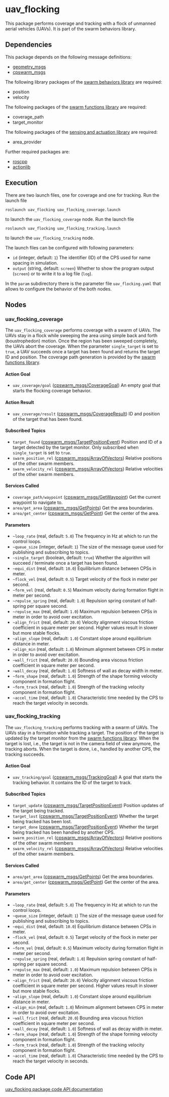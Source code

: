 # uav_flocking

This package performs coverage and tracking with a flock of unmanned aerial vehicles (UAVs). It is part of the swarm behaviors library.

## Dependencies
This package depends on the following message definitions:
* [geometry_msgs](https://wiki.ros.org/geometry_msgs)
* [cpswarm_msgs](https://cpswarm.github.io/cpswarm_msgs/html/index-msg.html)

The following library packages of the [swarm behaviors library](https://github.com/cpswarm/swarm_behaviors) are required:
* position
* velocity

The following packages of the [swarm functions library](https://github.com/cpswarm/swarm_functions/) are required:
* coverage_path
* target_monitor

The following packages of the [sensing and actuation library](https://github.com/cpswarm/sensing_actuation) are required:
* area_provider

Further required packages are:
* [roscpp](https://wiki.ros.org/roscpp/)
* [actionlib](https://wiki.ros.org/actionlib/)

## Execution
There are two launch files, one for coverage and one for tracking. Run the launch file
```
roslaunch uav_flocking uav_flocking_coverage.launch
```
to launch the `uav_flocking_coverage` node. Run the launch file
```
roslaunch uav_flocking uav_flocking_tracking.launch
```
to launch the `uav_flocking_tracking` node.

The launch files can be configured with following parameters:
* `id` (integer, default: `1`)
  The identifier (ID) of the CPS used for name spacing in simulation.
* `output` (string, default: `screen`)
  Whether to show the program output (`screen`) or to write it to a log file (`log`).

In the `param` subdirectory there is the parameter file `uav_flocking.yaml` that allows to configure the behavior of the both nodes.

## Nodes

### uav_flocking_coverage
The `uav_flocking_coverage` performs coverage with a swarm of UAVs. The UAVs stay in a flock while sweeping the area using simple back and forth (boustrophedon) motion. Once the region has been sweeped completely, the UAVs abort the coverage. When the parameter `single_target` is set to `true`, a UAV succeeds once a target has been found and returns the target ID and position. The coverage path generation is provided by the [swarm functions library](https://github.com/cpswarm/swarm_functions/).

#### Action Goal
* `uav_coverage/goal` ([cpswarm_msgs/CoverageGoal](https://cpswarm.github.io/cpswarm_msgs/html/action/Coverage.html))
  An empty goal that starts the flocking coverage behavior.

#### Action Result
* `uav_coverage/result` ([cpswarm_msgs/CoverageResult](https://cpswarm.github.io/cpswarm_msgs/html/action/Coverage.html))
  ID and position of the target that has been found.

#### Subscribed Topics
* `target_found` ([cpswarm_msgs/TargetPositionEvent](https://cpswarm.github.io/cpswarm_msgs/html/msg/TargetPositionEvent.html))
  Position and ID of a target detected by the target monitor. Only subscribed when `single_target` is set to `true`.
* `swarm_position_rel` ([cpswarm_msgs/ArrayOfVectors](https://cpswarm.github.io/cpswarm_msgs/html/msg/ArrayOfVectors.html))
  Relative positions of the other swarm members.
* `swarm_velocity_rel` ([cpswarm_msgs/ArrayOfVectors](https://cpswarm.github.io/cpswarm_msgs/html/msg/ArrayOfVectors.html))
  Relative velocities of the other swarm members.

#### Services Called
* `coverage_path/waypoint` ([cpswarm_msgs/GetWaypoint](https://cpswarm.github.io/cpswarm_msgs/html/srv/GetWaypoint.html))
  Get the current waypoint to navigate to.
* `area/get_area` ([cpswarm_msgs/GetPoints](https://cpswarm.github.io/cpswarm_msgs/html/srv/GetPoints.html))
  Get the area boundaries.
* `area/get_center` ([cpswarm_msgs/GetPoint](https://cpswarm.github.io/cpswarm_msgs/html/srv/GetPoint.html))
  Get the center of the area.

#### Parameters
* `~loop_rate` (real, default: `5.0`)
  The frequency in Hz at which to run the control loops.
* `~queue_size` (integer, default: `1`)
  The size of the message queue used for publishing and subscribing to topics.
* `~single_target` (boolean, default: `true`)
  Whether the algorithm will succeed / terminate once a target has been found.
* `~equi_dist` (real, default: `10.0`)
  Equilibrium distance between CPSs in meter.
* `~flock_vel` (real, default: `0.5`)
  Target velocity of the flock in meter per second.
* `~form_vel` (real, default: `0.5`)
  Maximum velocity during formation flight in meter per second.
* `~repulse_spring` (real, default: `1.0`)
  Repulsion spring constant of half-spring per square second.
* `~repulse_max` (real, default: `1.0`)
  Maximum repulsion between CPSs in meter in order to avoid over excitation.
* `~align_frict` (real, default: `20.0`)
  Velocity alignment viscous friction coefficient in square meter per second. Higher values result in slower but more stable flocks.
* `~align_slope` (real, default: `1.0`)
  Constant slope around equilibrium distance in meter.
* `~align_min` (real, default: `1.0`)
  Minimum alignment between CPS in meter in order to avoid over excitation.
* `~wall_frict` (real, default: `20.0`)
  Bounding area viscous friction coefficient in square meter per second.
* `~wall_decay` (real, default: `1.0`)
  Softness of wall as decay width in meter.
* `~form_shape` (real, default: `1.0`)
  Strength of the shape forming velocity component in formation flight.
* `~form_track` (real, default: `1.0`)
  Strength of the tracking velocity component in formation flight.
* `~accel_time` (real, default: `1.0`)
  Characteristic time needed by the CPS to reach the target velocity in seconds.

### uav_flocking_tracking
The `uav_flocking_tracking` performs tracking with a swarm of UAVs. The UAVs stay in a formation while tracking a target. The position of the target is updated by the target monitor from the [swarm functions library](https://github.com/cpswarm/swarm_functions/). When the target is lost, i.e., the target is not in the camera field of view anymore, the tracking aborts. When the target is done, i.e., handled by another CPS, the tracking succeeds.

#### Action Goal
* `uav_tracking/goal` ([cpswarm_msgs/TrackingGoal](https://cpswarm.github.io/cpswarm_msgs/html/action/Tracking.html))
  A goal that starts the tracking behavior. It contains the ID of the target to track.

#### Subscribed Topics
* `target_update` ([cpswarm_msgs/TargetPositionEvent](https://cpswarm.github.io/cpswarm_msgs/html/msg/TargetPositionEvent.html))
  Position updates of the target being tracked.
* `target_lost` ([cpswarm_msgs/TargetPositionEvent](https://cpswarm.github.io/cpswarm_msgs/html/msg/TargetPositionEvent.html))
  Whether the target being tracked has been lost.
* `target_done` ([cpswarm_msgs/TargetPositionEvent](https://cpswarm.github.io/cpswarm_msgs/html/msg/TargetPositionEvent.html))
  Whether the target being tracked has been handled by another CPS.
* `swarm_position_rel` ([cpswarm_msgs/ArrayOfVectors](https://cpswarm.github.io/cpswarm_msgs/html/msg/ArrayOfVectors.html))
  Relative positions of the other swarm members
* `swarm_velocity_rel` ([cpswarm_msgs/ArrayOfVectors](https://cpswarm.github.io/cpswarm_msgs/html/msg/ArrayOfVectors.html))
  Relative velocities of the other swarm members.

#### Services Called
* `area/get_area` ([cpswarm_msgs/GetPoints](https://cpswarm.github.io/cpswarm_msgs/html/srv/GetPoints.html))
  Get the area boundaries.
* `area/get_center` ([cpswarm_msgs/GetPoint](https://cpswarm.github.io/cpswarm_msgs/html/srv/GetPoint.html))
  Get the center of the area.

#### Parameters
* `~loop_rate` (real, default: `5.0`)
  The frequency in Hz at which to run the control loops.
* `~queue_size` (integer, default: `1`)
  The size of the message queue used for publishing and subscribing to topics.
* `~equi_dist` (real, default: `10.0`)
  Equilibrium distance between CPSs in meter.
* `~flock_vel` (real, default: `0.5`)
  Target velocity of the flock in meter per second.
* `~form_vel` (real, default: `0.5`)
  Maximum velocity during formation flight in meter per second.
* `~repulse_spring` (real, default: `1.0`)
  Repulsion spring constant of half-spring per square second.
* `~repulse_max` (real, default: `1.0`)
  Maximum repulsion between CPSs in meter in order to avoid over excitation.
* `~align_frict` (real, default: `20.0`)
  Velocity alignment viscous friction coefficient in square meter per second. Higher values result in slower but more stable flocks.
* `~align_slope` (real, default: `1.0`)
  Constant slope around equilibrium distance in meter.
* `~align_min` (real, default: `1.0`)
  Minimum alignment between CPS in meter in order to avoid over excitation.
* `~wall_frict` (real, default: `20.0`)
  Bounding area viscous friction coefficient in square meter per second.
* `~wall_decay` (real, default: `1.0`)
  Softness of wall as decay width in meter.
* `~form_shape` (real, default: `1.0`)
  Strength of the shape forming velocity component in formation flight.
* `~form_track` (real, default: `1.0`)
  Strength of the tracking velocity component in formation flight.
* `~accel_time` (real, default: `1.0`)
  Characteristic time needed by the CPS to reach the target velocity in seconds.

## Code API
[uav_flocking package code API documentation](https://cpswarm.github.io/swarm_behaviors/uav_flocking/docs/html/files.html)
